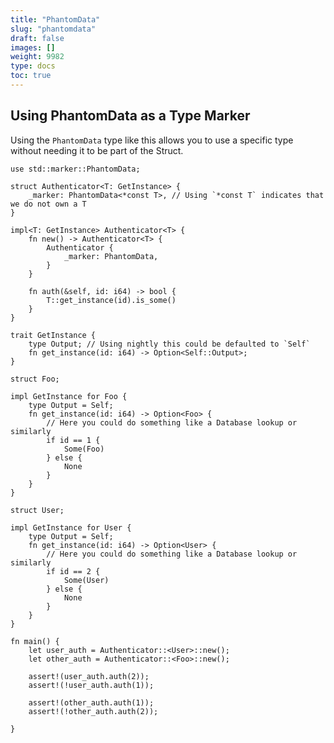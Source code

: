 ```yaml
---
title: "PhantomData"
slug: "phantomdata"
draft: false
images: []
weight: 9982
type: docs
toc: true
---
```


## Using PhantomData as a Type Marker
Using the `PhantomData` type like this allows you to use a specific type without needing it to be part of the Struct.

    use std::marker::PhantomData;
    
    struct Authenticator<T: GetInstance> {
        _marker: PhantomData<*const T>, // Using `*const T` indicates that we do not own a T
    }
    
    impl<T: GetInstance> Authenticator<T> {
        fn new() -> Authenticator<T> {
            Authenticator {
                _marker: PhantomData,
            }
        }
        
        fn auth(&self, id: i64) -> bool {
            T::get_instance(id).is_some()
        }
    }
    
    trait GetInstance {
        type Output; // Using nightly this could be defaulted to `Self`
        fn get_instance(id: i64) -> Option<Self::Output>;
    }
    
    struct Foo;
    
    impl GetInstance for Foo {
        type Output = Self; 
        fn get_instance(id: i64) -> Option<Foo> {
            // Here you could do something like a Database lookup or similarly
            if id == 1 {
                Some(Foo)
            } else {
                None
            }
        }
    }
    
    struct User;
    
    impl GetInstance for User {
        type Output = Self;
        fn get_instance(id: i64) -> Option<User> {
            // Here you could do something like a Database lookup or similarly
            if id == 2 {
                Some(User)
            } else {
                None
            }
        }
    }
    
    fn main() {
        let user_auth = Authenticator::<User>::new();
        let other_auth = Authenticator::<Foo>::new();
        
        assert!(user_auth.auth(2));
        assert!(!user_auth.auth(1));
        
        assert!(other_auth.auth(1));
        assert!(!other_auth.auth(2));
        
    }

